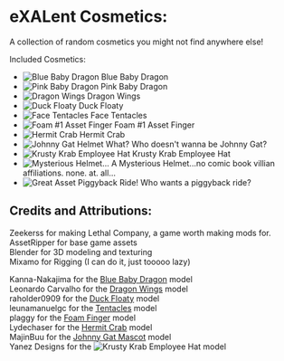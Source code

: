 # eXALent Cosmetics:

A collection of random cosmetics you might not find anywhere else!

Included Cosmetics:
- ![Blue Baby Dragon](https://github.com/neoaikon2/eXALentCosmetics/blob/master/BepInEx/plugins/icons/BlueBabyDragonIcon.png) Blue Baby Dragon
- ![Pink Baby Dragon](https://github.com/neoaikon2/eXALentCosmetics/blob/master/BepInEx/plugins/icons/PinkBabyDragonIcon.png) Pink Baby Dragon
- ![Dragon Wings](https://github.com/neoaikon2/eXALentCosmetics/blob/master/BepInEx/plugins/icons/DragonWingsIcon.png) Dragon Wings
- ![Duck Floaty](https://github.com/neoaikon2/eXALentCosmetics/blob/master/BepInEx/plugins/icons/DuckFloatyIcon.png) Duck Floaty
- ![Face Tentacles](https://github.com/neoaikon2/eXALentCosmetics/blob/master/BepInEx/plugins/icons/FaceTentacles.png) Face Tentacles
- ![Foam #1 Asset Finger](https://github.com/neoaikon2/eXALentCosmetics/blob/master/BepInEx/plugins/icons/FoamFingerIcon.png) Foam #1 Asset Finger
- ![Hermit Crab](https://github.com/neoaikon2/eXALentCosmetics/blob/master/BepInEx/plugins/icons/HermitCrabIcon.png) Hermit Crab
- ![Johnny Gat Helmet](https://github.com/neoaikon2/eXALentCosmetics/blob/master/BepInEx/plugins/icons/JohnnyGatHeadIcon.png) What? Who doesn't wanna be Johnny Gat?
- ![Krusty Krab Employee Hat](https://github.com/neoaikon2/eXALentCosmetics/blob/master/BepInEx/plugins/icons/KrustyKrabHatIcon.png) Krusty Krab Employee Hat
- ![Mysterious Helmet...](https://github.com/neoaikon2/eXALentCosmetics/blob/master/BepInEx/plugins/icons/MysteriousHelmetIcon.png) A Mysterious Helmet...no comic book villian affiliations. none. at. all...
- ![Great Asset Piggyback Ride!](https://github.com/neoaikon2/eXALentCosmetics/blob/master/BepInEx/plugins/icons/PiggyBackRideIcon.png) Who wants a piggyback ride?

## Credits and Attributions:

Zeekerss for making Lethal Company, a game worth making mods for.  
AssetRipper for base game assets  
Blender for 3D modeling and texturing  
Mixamo for Rigging (I can do it, just tooooo lazy)

Kanna-Nakajima for the [Blue Baby Dragon](https://sketchfab.com/3d-models/baby-dragon-8ebffa958b6247d09b0c40f33f03bbae) model  
Leonardo Carvalho for the [Dragon Wings](https://sketchfab.com/3d-models/demon-wings-11-low-poly-animated-8ef7580f1f1a48c488a8bbcf61067bc5) model  
raholder0909 for the [Duck Floaty](https://sketchfab.com/3d-models/duck-floaty-1467f79dc22e46c49e68a688865e9f70) model  
leunamanuelgc for the [Tentacles](https://sketchfab.com/3d-models/tentacle-007847ced64b4a3dabcbab6c40da6097) model  
plaggy for the [Foam Finger](https://sketchfab.com/3d-models/cc0-foam-finger-e6bd2d2a8bf24d13947941cdc4a56f32) model  
Lydechaser for the [Hermit Crab](https://sketchfab.com/3d-models/hermitcrab-d2d44a881fa446d588bd032758ac0082) model  
MajinBuu for the [Johnny Gat Mascot](https://www.models-resource.com/pc_computer/saintsrowthethird/model/13242/) model  
Yanez Designs for the ![Krusty Krab Employee Hat](https://sketchfab.com/3d-models/krusty-krab-employee-hat-spongebob-8d0e167b2eef4c9d8b99bfd4823d9329) model